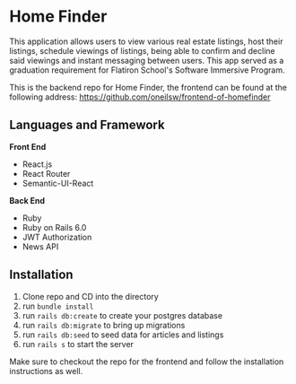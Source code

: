 # Home Finder

This application allows users to view various real estate listings, host their listings, schedule viewings of listings, being able to confirm and decline said viewings and instant messaging between users. This app served as a graduation requirement for Flatiron School's Software Immersive Program.

This is the backend repo for Home Finder, the frontend can be found at the following address:
https://github.com/oneilsw/frontend-of-homefinder

## Languages and Framework
**Front End**
* React.js
* React Router
* Semantic-UI-React

**Back End**
* Ruby 
* Ruby on Rails 6.0
* JWT Authorization
* News API

## Installation 
1. Clone repo and CD into the directory
2. run `bundle install`
3. run `rails db:create` to create your postgres database
4. run `rails db:migrate` to bring up migrations
5. run `rails db:seed` to seed data for articles and listings
6. run `rails s` to start the server

Make sure to checkout the repo for the frontend and follow the installation instructions as well.
